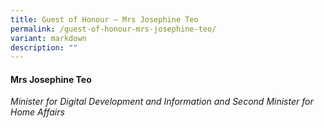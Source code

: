 ```yaml
---
title: Guest of Honour – Mrs Josephine Teo
permalink: /guest-of-honour-mrs-josephine-teo/
variant: markdown
description: ""
---
```

#### **Mrs Josephine Teo**

*Minister for Digital Development and Information and Second Minister for Home Affairs*